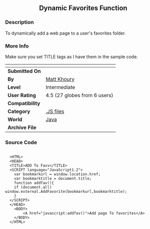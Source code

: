 ﻿<div align="center">

## Dynamic Favorites Function


</div>

### Description

To dynamically add a web page to a user's favorites folder.
 
### More Info
 
Make sure you set TITLE tags as I have them in the sample code.


<span>             |<span>
---                |---
**Submitted On**   |
**By**             |[Matt Khoury](https://github.com/Planet-Source-Code/PSCIndex/blob/master/ByAuthor/matt-khoury.md)
**Level**          |Intermediate
**User Rating**    |4.5 (27 globes from 6 users)
**Compatibility**  |
**Category**       |[\.JS files](https://github.com/Planet-Source-Code/PSCIndex/blob/master/ByCategory/js-files__2-77.md)
**World**          |[Java](https://github.com/Planet-Source-Code/PSCIndex/blob/master/ByWorld/java.md)
**Archive File**   |[](https://github.com/Planet-Source-Code/matt-khoury-dynamic-favorites-function__2-2198/archive/master.zip)





### Source Code

```

  <HTML>
  <HEAD>
  <TITLE>ADD To Favs</TITLE>
  <SCRIPT language="JavaScript1.2">
  	var bookmarkurl = window.location.href;
  	var bookmarktitle = document.title;
  	function addfav(){
  	if (document.all) window.external.AddFavorite(bookmarkurl,bookmarktitle);
  	}
  </SCRIPT>
  </HEAD>
  	<BODY>
  		<A href="javascript:addfav()">Add page To favorites</A>
  	</BODY>
  </HTML>
```

